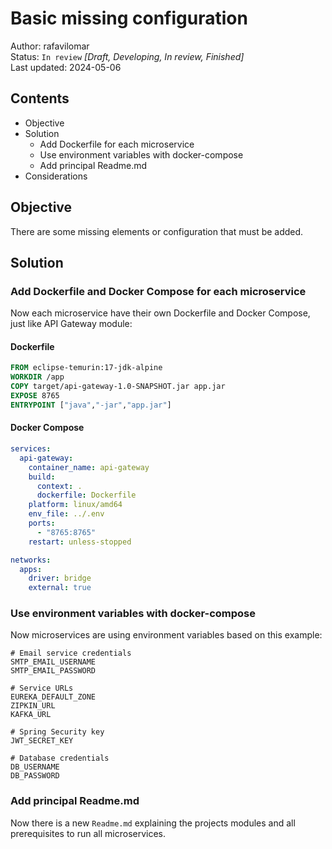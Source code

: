 # Basic missing configuration
Author: rafavilomar  
Status: `In review` *[Draft, Developing, In review, Finished]*  
Last updated: 2024-05-06

## Contents
- Objective
- Solution
  - Add Dockerfile for each microservice
  - Use environment variables with docker-compose
  - Add principal Readme.md
- Considerations

## Objective

There are some missing elements or configuration that must be added.  

## Solution

### Add Dockerfile and Docker Compose for each microservice

Now each microservice have their own Dockerfile and Docker Compose, just like API Gateway module:

#### Dockerfile

```dockerfile
FROM eclipse-temurin:17-jdk-alpine
WORKDIR /app
COPY target/api-gateway-1.0-SNAPSHOT.jar app.jar
EXPOSE 8765
ENTRYPOINT ["java","-jar","app.jar"]
```

#### Docker Compose

```yaml
services:
  api-gateway:
    container_name: api-gateway
    build:
      context: .
      dockerfile: Dockerfile
    platform: linux/amd64
    env_file: ../.env
    ports:
      - "8765:8765"
    restart: unless-stopped

networks:
  apps:
    driver: bridge
    external: true
```

### Use environment variables with docker-compose

Now microservices are using environment variables based on this example:

```text
# Email service credentials
SMTP_EMAIL_USERNAME
SMTP_EMAIL_PASSWORD

# Service URLs
EUREKA_DEFAULT_ZONE
ZIPKIN_URL
KAFKA_URL

# Spring Security key
JWT_SECRET_KEY

# Database credentials
DB_USERNAME
DB_PASSWORD
```

### Add principal Readme.md

Now there is a new `Readme.md` explaining the projects modules and all prerequisites to run all microservices.

